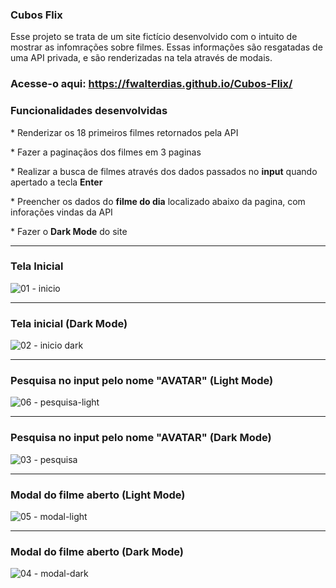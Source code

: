 ### Cubos Flix

Esse projeto se trata de um site fictício desenvolvido com o intuito de mostrar as infomrações sobre filmes. Essas informações são resgatadas de uma API privada, e são renderizadas na tela através de modais.

### Acesse-o aqui: https://fwalterdias.github.io/Cubos-Flix/

### Funcionalidades desenvolvidas
<p>
    * Renderizar os 18 primeiros filmes retornados pela API <br><p></p>
    * Fazer a paginaçãos dos filmes em 3 paginas <br><p></p>
    * Realizar a busca de filmes através dos dados passados no <strong>input</strong> quando apertado a tecla <strong>Enter</strong> <br><p></p>
    * Preencher os dados do <strong>filme do dia</strong> localizado abaixo da pagina, com inforações vindas da API <br><p></p>
    * Fazer o <strong>Dark Mode</strong> do site
</p>

---------------------------
### Tela Inicial
![01 - inicio](https://github.com/FWalterDias/Cubos-Flix/assets/100762742/d8ef7732-3203-463f-ad8e-3fbf21ea7e1e)


---------------------------
### Tela inicial (Dark Mode)
![02 - inicio dark](https://github.com/FWalterDias/Cubos-Flix/assets/100762742/91c56908-aa4b-4a97-a4f2-265e8646ddf9)


---------------------------
### Pesquisa no input pelo nome "AVATAR" (Light Mode)
![06 - pesquisa-light](https://github.com/FWalterDias/Cubos-Flix/assets/100762742/5e9710bb-239a-4d56-a242-278bd3a36069)


---------------------------
### Pesquisa no input pelo nome "AVATAR" (Dark Mode)
![03 - pesquisa](https://github.com/FWalterDias/Cubos-Flix/assets/100762742/f409fd85-096c-48c4-815a-3e5a509bd375)


---------------------------
### Modal do filme aberto (Light Mode)
![05 - modal-light](https://github.com/FWalterDias/Cubos-Flix/assets/100762742/8410f62c-3316-45d5-b811-74f668b463aa)


---------------------------
### Modal do filme aberto (Dark Mode)
![04 - modal-dark](https://github.com/FWalterDias/Cubos-Flix/assets/100762742/581f04fc-a3e9-4d8b-b2af-7f34adc27cfa)



